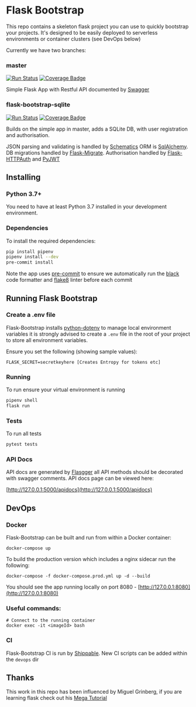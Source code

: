 # Flask Bootstrap
This repo contains a skeleton flask project you can use to quickly bootstrap your projects. It's designed to be easily deployed to serverless environments or container clusters (see DevOps below)

Currently we have two branches:
### master
[![Run Status](https://api.shippable.com/projects/5ce50c5c09683700079dafa0/badge?branch=master)]()
[![Coverage Badge](https://api.shippable.com/projects/5ce50c5c09683700079dafa0/coverageBadge?branch=master)]()

Simple Flask App with Restful API documented by [Swagger](https://github.com/rochacbruno/flasgger)

### flask-bootstrap-sqlite

[![Run Status](https://api.shippable.com/projects/5ce50c5c09683700079dafa0/badge?branch=flask-bootstrap-sqlite)](https://app.shippable.com/github/hunt3ri/flask-bootstrap/dashboard) 
[![Coverage Badge](https://api.shippable.com/projects/5ce50c5c09683700079dafa0/coverageBadge?branch=flask-bootstrap-sqlite)](https://app.shippable.com/github/hunt3ri/flask-bootstrap/dashboard)

Builds on the simple app in master, adds a SQLite DB, with user registration and authorisation.
  
JSON parsing and validating is handled by [Schematics](https://schematics.readthedocs.io/en/latest/) ORM is [SqlAlchemy](https://www.sqlalchemy.org/). DB migrations handled by [Flask-Migrate](https://flask-migrate.readthedocs.io/en/latest/).  Authorisation handled by [Flask-HTTPAuth](https://flask-httpauth.readthedocs.io/en/latest/) and [PyJWT](https://pyjwt.readthedocs.io/en/latest/)

## Installing
### Python 3.7+
You need to have at least Python 3.7 installed in your development environment.

### Dependencies 
To install the required dependencies:
```.bash
pip install pipenv
pipenv install --dev
pre-commit install
```
Note the app uses [pre-commit](https://pre-commit.com/) to ensure we automatically run the [black](https://black.readthedocs.io/en/stable/) code formatter and [flake8](http://flake8.pycqa.org/en/latest/) linter before each commit 

## Running Flask Bootstrap

### Create a .env file
Flask-Bootstrap installs [python-dotenv](https://github.com/theskumar/python-dotenv) to manage local environment variables it is strongly advised to create a ```.env``` file in the root of your project to store all environment variables.

Ensure you set the following (showing sample values):
```
FLASK_SECRET=secretkeyhere [Creates Entropy for tokens etc]
````   

### Running
To run ensure your virtual environment is running
```.bash
pipenv shell
flask run
```

### Tests
To run all tests
```bash
pytest tests
```

### API Docs
API docs are generated by [Flasgger](https://github.com/rochacbruno/flasgger) all API methods should be decorated with swagger comments. API docs page can be viewed here:

[http://127.0.0.1:5000/apidocs](http://127.0.0.1:5000/apidocs)

## DevOps
### Docker
Flask-Bootstrap can be built and run from within a Docker container:
```.docker
docker-compose up
```

To build the production version which includes a nginx sidecar run the following:
```docker
docker-compose -f docker-compose.prod.yml up -d --build
```

You should see the app running locally on port 8080 - [http://127.0.0.1:8080](http://127.0.0.1:8080)

### Useful commands:

```.docker
# Connect to the running container
docker exec -it <imageId> bash
```

### CI
Flask-Bootstrap CI is run by [Shippable](https://www.shippable.com/). New CI scripts can be added within the ```devops``` dir

## Thanks
This work in this repo has been influenced by Miguel Grinberg, if you are learning flask check out his [Mega Tutorial](https://blog.miguelgrinberg.com/post/the-flask-mega-tutorial-part-i-hello-world)